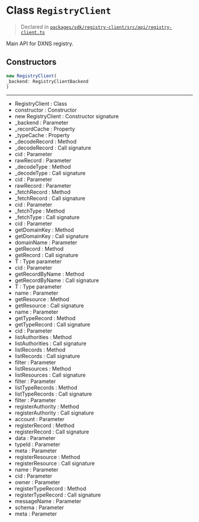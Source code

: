 # Class `RegistryClient`
> Declared in [`packages/sdk/registry-client/src/api/registry-client.ts`](https://github.com/dxos/protocols/blob/main/packages/sdk/registry-client/src/api/registry-client.ts#L68)

Main API for DXNS registry.

## Constructors
```ts
new RegistryClient(
_backend: RegistryClientBackend
)
```

---
- RegistryClient : Class
- constructor : Constructor
- new RegistryClient : Constructor signature
- _backend : Parameter
- _recordCache : Property
- _typeCache : Property
- _decodeRecord : Method
- _decodeRecord : Call signature
- cid : Parameter
- rawRecord : Parameter
- _decodeType : Method
- _decodeType : Call signature
- cid : Parameter
- rawRecord : Parameter
- _fetchRecord : Method
- _fetchRecord : Call signature
- cid : Parameter
- _fetchType : Method
- _fetchType : Call signature
- cid : Parameter
- getDomainKey : Method
- getDomainKey : Call signature
- domainName : Parameter
- getRecord : Method
- getRecord : Call signature
- T : Type parameter
- cid : Parameter
- getRecordByName : Method
- getRecordByName : Call signature
- T : Type parameter
- name : Parameter
- getResource : Method
- getResource : Call signature
- name : Parameter
- getTypeRecord : Method
- getTypeRecord : Call signature
- cid : Parameter
- listAuthorities : Method
- listAuthorities : Call signature
- listRecords : Method
- listRecords : Call signature
- filter : Parameter
- listResources : Method
- listResources : Call signature
- filter : Parameter
- listTypeRecords : Method
- listTypeRecords : Call signature
- filter : Parameter
- registerAuthority : Method
- registerAuthority : Call signature
- account : Parameter
- registerRecord : Method
- registerRecord : Call signature
- data : Parameter
- typeId : Parameter
- meta : Parameter
- registerResource : Method
- registerResource : Call signature
- name : Parameter
- cid : Parameter
- owner : Parameter
- registerTypeRecord : Method
- registerTypeRecord : Call signature
- messageName : Parameter
- schema : Parameter
- meta : Parameter
